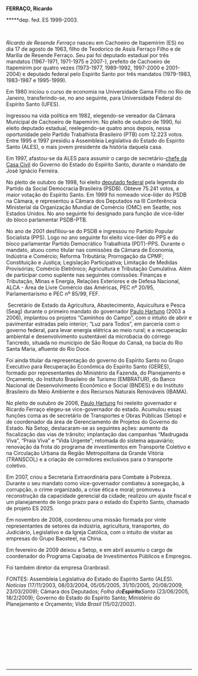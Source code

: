**FERRAÇO, Ricardo**

**\***dep. fed. ES 1999-2003.

 

*Ricardo de Resende Ferraço* nasceu em Cachoeiro de Itapemirim (ES) no
dia 17 de agosto de 1963, filho de Teodorico de Assis Ferraço Filho e de
Marília de Resende Ferraço. Seu pai foi deputado estadual por três
mandatos (1967-1971, 1971-1975 e 2007-), prefeito de Cachoeiro de
Itapemirim por quatro vezes (1973-1977, 1989-1992, 1997-2000 e
2001-2004) e deputado federal pelo Espírito Santo por três mandatos
(1979-1983, 1983-1987 e 1995-1999).

Em 1980 iniciou o curso de economia na Universidade Gama Filho no Rio de
Janeiro, transferindo-se, no ano seguinte, para Universidade Federal do
Espírito Santo (UFES).

Ingressou na vida política em 1982, elegendo-se vereador da Câmara
Municipal de Cachoeiro de Itapemirim. No pleito de outubro de 1990, foi
eleito deputado estadual, reelegendo-se quatro anos depois, nessa
oportunidade pelo Partido Trabalhista Brasileiro (PTB) com 12.223 votos.
Entre 1995 e 1997 presidiu a Assembleia Legislativa do Estado do
Espírito Santo (ALES), o mais jovem presidente da história daquela casa.

Em 1997, afastou-se da ALES para assumir o cargo de secretário-[chefe da
Casa
Civil](http://pt.wikipedia.org/w/index.php?title=Chefe_da_Casa_Civil&action=edit&redlink=1 "Chefe da Casa Civil (página não existe)")
do Governo do Estado do Espírito Santo, durante o mandato de
José Ignácio Ferreira.

No pleito de outubro de 1998, foi eleito [deputado
federal](http://pt.wikipedia.org/wiki/Deputado_Federal "Deputado Federal")
pela legenda do Partido da Social Democracia Brasileira (PSDB). Obteve
75.241 votos, a maior votação do Espírito Santo. Em 1999 foi nomeado
vice-líder do PSDB na Câmara, e representou a Câmara dos Deputados na
III Conferência Ministerial da Organização Mundial de Comércio (OMC) em
Seattle, nos Estados Unidos. No ano seguinte foi designado para função
de vice-líder do bloco parlamentar PSDB-PTB.

No ano de 2001 desfiliou-se do PSDB e ingressou no Partido Popular
Socialista (PPS). Logo no ano seguinte foi eleito vice-líder do PPS e do
bloco parlamentar Partido Democrático Trabalhista (PDT)-PPS. Durante o
mandato, atuou como titular nas comissões da Câmara de Economia,
Indústria e Comércio; Reforma Tributária; Prorrogação da CPMF;
Constituição e Justiça; Legislação Participativa; Limitação de Medidas
Provisórias; Comércio Eletrônico; Agricultura e Tributação Cumulativa.
Além de participar como suplente nas seguintes comissões: Finanças e
Tributação, Minas e Energia, Relações Exteriores e de Defesa Nacional,
ALCA - Área de Livre Comércio das Américas, PEC nº 20/95,
Parlamentarismo e PEC nº 85/99, FEF. 

 Secretário de Estado da Agricultura, Abastecimento, Aquicultura e Pesca
(Seag) durante o primeiro mandato do governador [Paulo
Hartung](http://pt.wikipedia.org/wiki/Paulo_Hartung "Paulo Hartung")
(2003 a 2006), implantou os projetos “Caminhos do Campo”, com o intuito
de abrir e pavimentar estradas pelo interior; “Luz para Todos”, em
parceria com o governo federal, para levar energia elétrica ao meio
rural; e a recuperação ambiental e desenvolvimento sustentável da
microbacia do córrego Tancredo, situada no município de São Roque do
Canaã, na bacia do Rio Santa Maria, afluente do Rio Doce.

Foi ainda titular da representação do governo do Espírito Santo no Grupo
Executivo para Recuperação Econômica do Espírito Santo (GERES), formado
por representantes do Ministério da Fazenda, do Planejamento e
Orçamento, do Instituto Brasileiro de Turismo (EMBRATUR), do Banco
Nacional de Desenvolvimento Econômico e Social (BNDES) e do Instituto
Brasileiro do Meio Ambiente e dos Recursos Naturais Renováveis (IBAMA).

No pleito de outubro de 2006, [Paulo
Hartung](http://pt.wikipedia.org/wiki/Paulo_Hartung "Paulo Hartung") foi
reeleito governador e Ricardo Ferraço elegeu-se vice-governador do
estado. Acumulou essas funções coma as de secretário de Transportes e
Obras Públicas (Setop) e de coordenador da área de Gerenciamento de
Projetos do Governo do Estado. Na Setop, destacaram-se as seguintes
ações: aumento da fiscalização das vias de trânsito; implantação das
campanhas “Madrugada Viva”, “Praia Viva” e “Vida Urgente”; retomada do
sistema aquaviário; renovação da frota do programa de investimentos em
Transporte Coletivo e na Circulação Urbana da Região Metropolitana da
Grande Vitória (TRANSCOL) e a criação de corredores exclusivos para o
transporte coletivo.

Em 2007, criou a Secretaria Extraordinária para Combate à Pobreza.
Durante o seu mandato como vice-governador combateu à sonegação, à
corrupção, o crime organizado, a crise ética e moral; promoveu a
reconstrução da capacidade gerencial da cidade; realizou um ajuste
fiscal e um planejamento de longo prazo para o estado do Espírito Santo,
chamado de projeto ES 2025.

Em novembro de 2008, coordenou uma missão formada por vinte
representantes de setores da indústria, agricultura, transportes, do
Judiciário, Legislativo e da Igreja Católica, com o intuito de visitar
as empresas do Grupo Baosteel, na China.

Em fevereiro de 2009 deixou a Setop, e em abril assumiu o cargo de
coordenador do Programa Capixaba de Investimentos Públicos e Empregos.

Foi também diretor da empresa Granbrasil.

FONTES: Assembleia Legislativa do Estado do Espírito Santo (ALES).
*Notícias* (17/11/2003, 08/03/2004, 05/05/2005, 31/10/2005, 20/08/2009,
23/03/2009); Câmara dos Deputados; *Folha do**Espírito**Santo*
(23/06/2005, 18/2/2009); Governo do Estado do Espírito Santo; Ministério
do Planejamento e Orçamento; *Vida Brasil* (15/02/2002).

 

 

 

 

 

* * * * *
